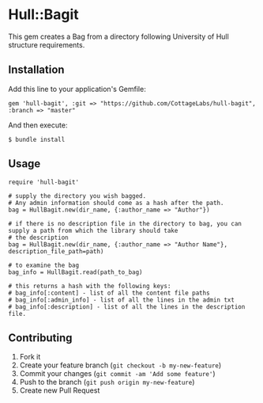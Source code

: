 # Hull::Bagit

This gem creates a Bag from a directory following University of Hull structure requirements.

## Installation

Add this line to your application's Gemfile:

    gem 'hull-bagit', :git => "https://github.com/CottageLabs/hull-bagit", :branch => "master"

And then execute:

    $ bundle install

## Usage

    require 'hull-bagit'
    
    # supply the directory you wish bagged. 
    # Any admin information should come as a hash after the path.
    bag = HullBagit.new(dir_name, {:author_name => "Author"})
    
    # if there is no description file in the directory to bag, you can supply a path from which the library should take
    # the description
    bag = HullBagit.new(dir_name, {:author_name => "Author Name"}, description_file_path=path)
    
    # to examine the bag
    bag_info = HullBagit.read(path_to_bag)
    
    # this returns a hash with the following keys:
    # bag_info[:content] - list of all the content file paths
    # bag_info[:admin_info] - list of all the lines in the admin txt
    # bag_info[:description] - list of all the lines in the description file.    
    

## Contributing

1. Fork it
2. Create your feature branch (`git checkout -b my-new-feature`)
3. Commit your changes (`git commit -am 'Add some feature'`)
4. Push to the branch (`git push origin my-new-feature`)
5. Create new Pull Request
